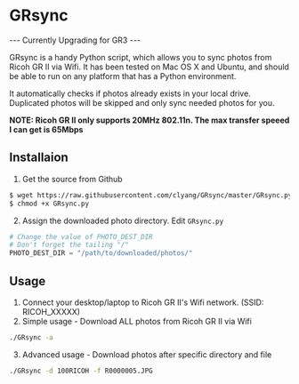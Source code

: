 # GRsync

--- Currently Upgrading for GR3 ---

GRsync is a handy Python script, which allows you to sync photos from Ricoh GR II via Wifi. It has been tested on Mac OS X and Ubuntu, and should be able to run on any platform that has a Python environment.

It automatically checks if photos already exists in your local drive. Duplicated photos will be skipped and only sync needed photos for you.

**NOTE: Ricoh GR II only supports 20MHz 802.11n. The max transfer speeed I can get is 65Mbps**

## Installaion
1. Get the source from Github
 
```bash
$ wget https://raw.githubusercontent.com/clyang/GRsync/master/GRsync.py
$ chmod +x GRsync.py
```

2. Assign the downloaded photo directory. Edit `GRsync.py`
 
```python
# Change the value of PHOTO_DEST_DIR
# Don't forget the tailing "/"
PHOTO_DEST_DIR = "/path/to/downloaded/photos/"
```

## Usage
1. Connect your desktop/laptop to Ricoh GR II's Wifi network. (SSID: RICOH_XXXXX)
2. Simple usage - Download ALL photos from Ricoh GR II via Wifi

```bash
./GRsync -a
```

3. Advanced usage - Download photos after specific directory and file

```bash
./GRsync -d 100RICOH -f R0000005.JPG
```
